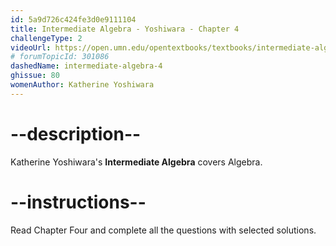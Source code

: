 ```yaml
---
id: 5a9d726c424fe3d0e9111104
title: Intermediate Algebra - Yoshiwara - Chapter 4
challengeType: 2
videoUrl: https://open.umn.edu/opentextbooks/textbooks/intermediate-algebra-2020
# forumTopicId: 301086
dashedName: intermediate-algebra-4
ghissue: 80
womenAuthor: Katherine Yoshiwara 
---
```


# --description--

Katherine Yoshiwara's __Intermediate Algebra__ covers Algebra.

# --instructions--

Read Chapter Four and complete all the questions with selected solutions.